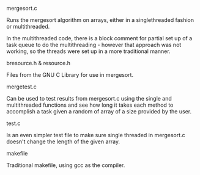 mergesort.c

Runs the mergesort algorithm on arrays, either in a singlethreaded fashion or multithreaded.

In the multithreaded code, there is a block comment for partial set up of a task queue to
do the multithreading - however that approach was not working, so the threads were set up
in a more traditional manner.



bresource.h & resource.h

Files from the GNU C Library for use in mergesort.



mergetest.c

Can be used to test results from mergesort.c using the single and multithreaded functions
and see how long it takes each method to accomplish a task given a random of array of a size
provided by the user.



test.c

Is an even simpler test file to make sure single threaded in mergesort.c doesn't change the length
of the given array.



makefile

Traditional makefile, using gcc as the compiler.